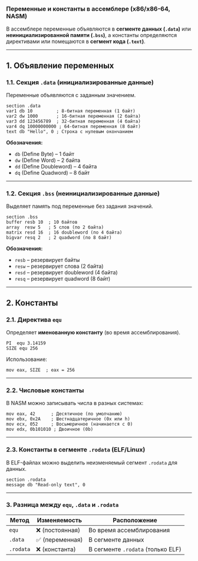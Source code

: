 ### **Переменные и константы в ассемблере (x86/x86-64, NASM)**  

В ассемблере переменные объявляются в **сегменте данных (`.data`)** или **неинициализированной памяти (`.bss`)**, а константы определяются директивами или помещаются в **сегмент кода (`.text`)**.  

---

## **1. Объявление переменных**  

### **1.1. Секция `.data` (инициализированные данные)**  
Переменные объявляются с заданным значением.  

```assembly
section .data  
var1 db 10         ; 8-битная переменная (1 байт)  
var2 dw 1000       ; 16-битная переменная (2 байта)  
var3 dd 123456789  ; 32-битная переменная (4 байта)  
var4 dq 10000000000 ; 64-битная переменная (8 байт)
text db "Hello", 0 ; Строка с нулевым окончанием
```

**Обозначения:**  
- `db` (Define Byte) – 1 байт  
- `dw` (Define Word) – 2 байта  
- `dd` (Define Doubleword) – 4 байта  
- `dq` (Define Quadword) – 8 байт  

---

### **1.2. Секция `.bss` (неинициализированные данные)**  
Выделяет память под переменные без задания значений.  

```assembly
section .bss  
buffer resb 10  ; 10 байтов  
array  resw 5   ; 5 слов (по 2 байта)  
matrix resd 16  ; 16 doubleword (по 4 байта)  
bigvar resq 2   ; 2 quadword (по 8 байт)
```

**Обозначения:**  
- `resb` – резервирует байты  
- `resw` – резервирует слова (2 байта)  
- `resd` – резервирует doubleword (4 байта)  
- `resq` – резервирует quadword (8 байт)  

---

## **2. Константы**  

### **2.1. Директива `equ`**  
Определяет **именованную константу** (во время ассемблирования).  

```assembly
PI  equ 3.14159  
SIZE equ 256  
```

Использование:  
```assembly
mov eax, SIZE  ; eax = 256  
```

---

### **2.2. Числовые константы**  
В NASM можно записывать числа в разных системах:  
```assembly
mov eax, 42      ; Десятичное (по умолчанию)  
mov ebx, 0x2A    ; Шестнадцатеричное (0x или h)  
mov ecx, 052     ; Восьмеричное (начинается с 0)  
mov edx, 0b101010 ; Двоичное (0b)  
```

---

### **2.3. Константы в сегменте `.rodata` (ELF/Linux)**  
В ELF-файлах можно выделить неизменяемый сегмент `.rodata` для данных.  

```assembly
section .rodata  
message db "Read-only text", 0
```

---

### **3. Разница между `equ`, `.data` и `.rodata`**  
| Метод | Изменяемость | Расположение |  
|--------|-------------|--------------|  
| `equ`  | ❌ (постоянная) | Во время ассемблирования |  
| `.data` | ✅ (переменная) | В сегменте данных |  
| `.rodata` | ❌ (константа) | В сегменте `.rodata` (только ELF) |  
